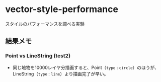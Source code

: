 # vector-style-performance
スタイルのパフォーマンスを調べる実験

## 結果メモ
### Point vs LineString (test2)
* 同じ地物を10000レイヤ分描画すると、Point（`type` : `circle`）のほうが、LineString（`type` : `line`）より描画完了が早い。


